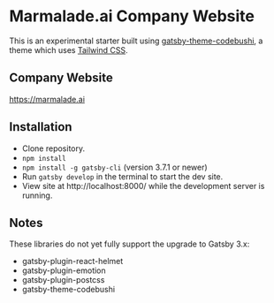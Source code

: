 # Marmalade.ai Company Website



This is an experimental starter built using [gatsby-theme-codebushi](https://github.com/codebushi/gatsby-theme-codebushi), a theme which uses [Tailwind CSS](https://tailwindcss.com/).

## Company Website

https://marmalade.ai

## Installation

* Clone repository.
* `npm install`
* `npm install -g gatsby-cli` (version 3.7.1 or newer)
* Run `gatsby develop` in the terminal to start the dev site.
* View site at http://localhost:8000/ while the development server is running.

## Notes

These libraries do not yet fully support the upgrade to Gatsby 3.x:
* gatsby-plugin-react-helmet
* gatsby-plugin-emotion
* gatsby-plugin-postcss
* gatsby-theme-codebushi
